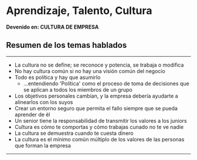# Aprendizaje, Talento, Cultura
**Devenido en: CULTURA DE EMPRESA**

## Resumen de los temas hablados
---
* La cultura no se define; se reconoce y potencia, se trabaja o modifica
* No hay cultura común si no hay una visión común del negocio
* Todo es política y hay que asumirlo
	- ...entendiendo 'Política' como el proceso de toma de decisiones que se aplican a todos los miembros de un grupo
* Los objetivos personales cambian, y la empresa debería ayudarte a alinearlos con los suyos
* Crear un entorno seguro que permita el fallo siempre que se pueda aprender de él
* Un senior tiene la responsabilidad de transmitir los valores a los juniors
* Cultura es cómo te comportas y cómo trabajas cunado no te ve nadie
* La cultura se demuestra cuando te cuesta dinero
* La cultura es el mínimo común múltiplo de los valores de las personas que forman la empresa
---
